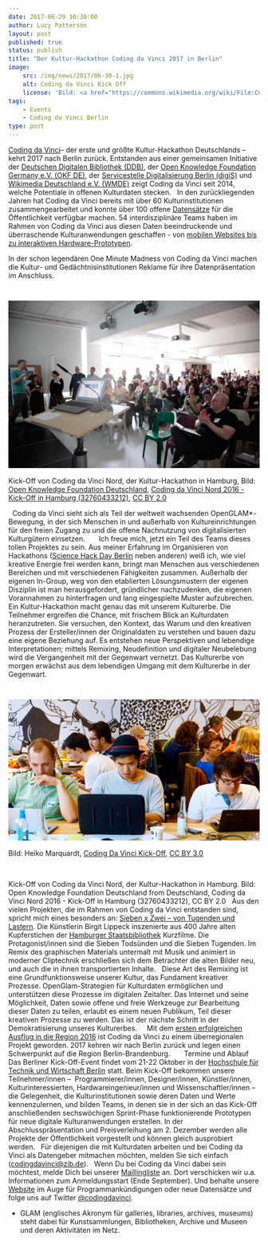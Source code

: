 ```yaml
---
date: 2017-06-29 10:30:00
author: Lucy Patterson
layout: post
published: true
status: publish
title: "Der Kultur-Hackathon Coding da Vinci 2017 in Berlin"
image:
    src: /img/news/2017/06-30-1.jpg
    alt: Coding da Vinci Kick Off
    license: 'Bild: <a href="https://commons.wikimedia.org/wiki/File:Coding_da_Vinci_Kick_Off_%2825_&_26-04-2015%29_028.jpg">Coding da Vinci Kick Off</a> von <a href="http://www.frischefotos.de/"> Heiko Marquardt</a> unter <a href="https://creativecommons.org/licenses/by/3.0/deed.en">CC BY 3.0</a>' 
tags:
    - Events
    - Coding da Vinci Berlin
type: post
---
```

[Coding da Vinci]( https://codingdavinci.de/)– der erste und größte Kultur-Hackathon Deutschlands – kehrt 2017 nach Berlin zurück. Entstanden aus einer gemeinsamen Initiative der [Deutschen Digitalen Bibliothek (DDB)](https://www.deutsche-digitale-bibliothek.de/), der [Open Knowledge Foundation Germany e.V. (OKF DE)](http://okfn.de/), der [Servicestelle Digitalisierung Berlin (digiS)](http://www.servicestelle-digitalisierung.de/) und [Wikimedia Deutschland e.V. (WMDE)](https://www.wikimedia.de/) zeigt Coding da Vinci seit 2014, welche Potentiale in offenen Kulturdaten stecken. 
 
In den zurückliegenden Jahren hat Coding da Vinci bereits mit über 60 Kulturinstitutionen zusammengearbeitet und konnte über 100 offene [Datensätze](https://codingdavinci.de/daten/) für die Öffentlichkeit verfügbar machen. 54 interdisziplinäre Teams haben im Rahmen von Coding da Vinci aus diesen Daten beeindruckende und überraschende Kulturanwendungen geschaffen -  von [mobilen Websites bis zu interaktiven Hardware-Prototypen](https://codingdavinci.de/projekte/).
 



In der schon legendären One Minute Madness von Coding da Vinci machen die Kultur- und Gedächtnisinstitutionen Reklame für ihre Datenpräsentation im Anschluss. 

<div class="container-fluid" style="margin-top: 3em;">
<img class="img-responsive center-block image-content" src="/img/news/2017/06-30-1.jpg" />
<p class="image-caption">Kick-Off von Coding da Vinci Nord, der Kultur-Hackathon in Hamburg,  Bild: <a href="https://www.flickr.com/people/99896278@N06">Open Knowledge Foundation Deutschland</a>, <a href="https://commons.wikimedia.org/wiki/File:Coding_da_Vinci_Nord_2016_-_Kick-Off_in_Hamburg_%2832760433212%29.jpg">Coding da Vinci Nord 2016 - Kick-Off in Hamburg (32760433212)</a>, <a href="https://creativecommons.org/licenses/by/2.0/legalcode">CC BY 2.0</a> </p>
</div>



 
Coding da Vinci sieht sich als Teil der weltweit wachsenden OpenGLAM*-Bewegung, in der sich Menschen in und außerhalb von Kultureinrichtungen für den freien Zugang zu und die offene Nachnutzung von digitalisierten Kulturgütern einsetzen. 
 
 
 
Ich freue mich, jetzt ein Teil des Teams dieses tollen Projektes zu sein. Aus meiner Erfahrung im Organisieren von Hackathons ([Science Hack Day Berlin](http://berlin.sciencehackday.org/) neben anderen) weiß ich, wie viel kreative Energie frei werden kann, bringt man Menschen aus verschiedenen Bereichen und mit verschiedenen Fähigkeiten zusammen. Außerhalb der eigenen In-Group, weg von den etablierten Lösungsmustern der eigenen Disziplin ist man herausgefordert, gründlicher nachzudenken, die eigenen Vorannahmen zu hinterfragen und lang eingespielte Muster aufzubrechen.
 
Ein Kultur-Hackathon macht genau das mit unserem Kulturerbe. Die Teilnehmer ergreifen die Chance, mit frischem Blick an Kulturdaten heranzutreten. Sie versuchen, den Kontext, das Warum und den kreativen Prozess der Ersteller/innen der Originaldaten zu verstehen und bauen dazu eine eigene Beziehung auf. Es entstehen neue Perspektiven und lebendige Interpretationen; mittels Remixing, Neudefinition und digitaler Neubelebung wird die Vergangenheit mit der Gegenwart vernetzt. Das Kulturerbe von morgen erwächst aus dem lebendigen Umgang mit dem Kulturerbe in der Gegenwart. 

<div class="container-fluid" style="margin-top: 3em;">
<img class="img-responsive center-block image-content" src="/img/news/2017/06-30-2.jpg" />
<p class="image-caption">Bild: Heiko Marquardt, <a href="https://commons.wikimedia.org/wiki/File:Coding_da_Vinci_Kick_Off_%2825_&_26-04-2015%29_028.jpg">Coding Da Vinci Kick-Off</a>, <a href="https://creativecommons.org/licenses/by/3.0/legalcode">CC BY 3.0</a></p>
</div>

 

Kick-Off von Coding da Vinci Nord, der Kultur-Hackathon in Hamburg. Bild: Open Knowledge Foundation Deutschland from Deutschland, Coding da Vinci Nord 2016 - Kick-Off in Hamburg (32760433212), CC BY 2.0
 
Aus den vielen Projekten, die im Rahmen von Coding da Vinci entstanden sind, spricht mich eines besonders an: [Sieben x Zwei – von Tugenden und Lastern](https://codingdavinci.de/projects/2016/siebenxzwei.html#project-name). Die Künstlerin Birgit Lippeck inszenierte aus 400 Jahre alten Kupferstichen der [Hamburger Staatsbibliothek](https://de.wikipedia.org/wiki/Staats-_und_Universitätsbibliothek_Hamburg) Kurzfilme. Die Protagonist/innen sind die Sieben Todsünden und die Sieben Tugenden. Im Remix des graphischen Materials untermalt mit Musik und animiert in moderner Cliptechnik erschließen sich dem Betrachter die alten Bilder neu, und auch die in ihnen transportierten Inhalte. 
 
Diese Art des Remixing ist eine Grundfunktionsweise unserer Kultur, das Fundament kreativer Prozesse. OpenGlam-Strategien für Kulturdaten ermöglichen und unterstützen diese Prozesse im digitalen Zeitalter. Das Internet und seine Möglichkeit, Daten sowie offene und freie Werkzeuge zur Bearbeitung dieser Daten zu teilen, erlaubt es einem neuen Publikum, Teil dieser kreativen Prozesse zu werden. Das ist der nächste Schritt in der Demokratisierung unseres Kulturerbes.  
 
Mit dem [ersten erfolgreichen Ausflug in die Region 2016](https://codingdavinci.de/events/nord/) ist Coding da Vinci zu einem überregionalen Projekt geworden. 2017 kehren wir nach Berlin zurück und legen einen Schwerpunkt auf die Region Berlin-Brandenburg.  
 
 
Termine und Ablauf
 
Das Berliner Kick-Off-Event findet vom 21-22 Oktober in der [Hochschule für Technik und Wirtschaft Berlin](https://www.htw-berlin.de/) statt. Beim Kick-Off bekommen unsere Teilnehmer/innen –  Programmierer/innen, Designer/innen, Künstler/innen, Kulturinteressierten, Hardwareingenieur/innen und Wissenschaftler/innen – die Gelegenheit, die Kulturinstitutionen sowie deren Daten und Werte kennenzulernen, und bilden Teams, in denen sie in der sich an das Kick-Off anschließenden sechswöchigen Sprint-Phase funktionierende Prototypen für neue digitale Kulturanwendungen erstellen. In der Abschlusspräsentation und Preisverleihung am 2. Dezember werden alle Projekte der Öffentlichkeit vorgestellt und können gleich ausprobiert werden. 
 
Für diejenigen die mit Kulturdaten arbeiten und bei Coding da Vinci als Datengeber mitmachen möchten, melden Sie sich einfach ([codingdavinci@zib.de](mailto:codingdavinci@zib.de)). 
 
Wenn Du bei Coding da Vinci dabei sein möchtest, melde Dich bei unserer [Maillingliste](http://eepurl.com/cTI-ov) an. Dort verschicken wir u.a. Informationen zum Anmeldungsstart (Ende September). Und behalte unsere [Website](https://codingdavinci.de/) im Auge für Programmankündigungen oder neue Datensätze und folge uns auf Twitter [@codingdavinci](https://twitter.com/codingdavinci).
 
 
* GLAM (englisches Akronym für galleries, libraries, archives, museums) steht dabei für Kunstsammlungen, Bibliotheken, Archive und Museen und deren Aktivitäten im Netz. 
 

